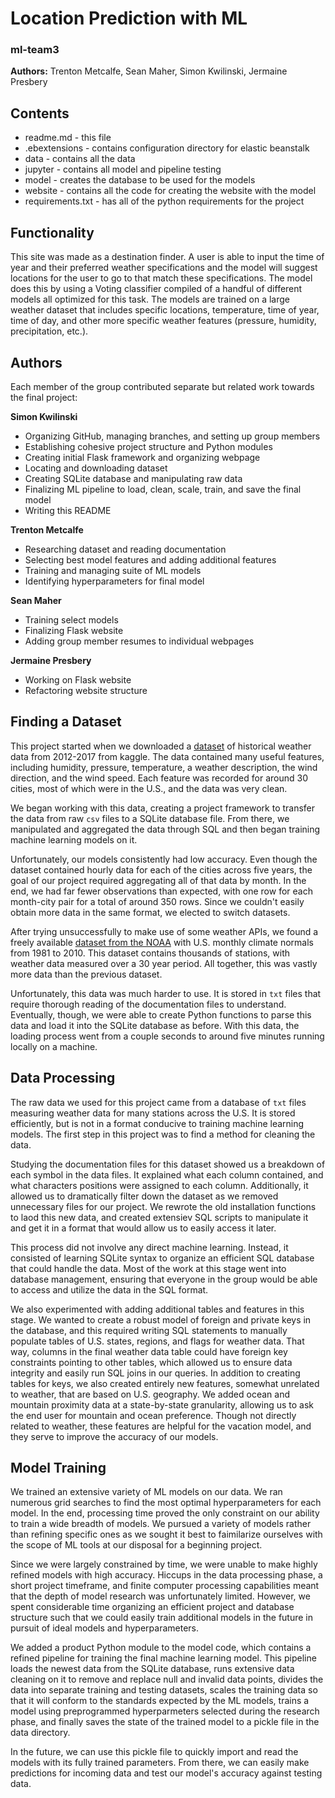 # Location Prediction with ML
### ml-team3

**Authors:** Trenton Metcalfe, Sean Maher, Simon Kwilinski, Jermaine Presbery

## Contents

- readme.md - this file  
- .ebextensions - contains configuration directory for elastic beanstalk
- data - contains all the data
- jupyter - contains all model and pipeline testing
- model - creates the database to be used for the models
- website - contains all the code for creating the website with the model
- requirements.txt - has all of the python requirements for the project
		 
## Functionality
    
This site was made as a destination finder. A user is able to input the time of year and their preferred weather
specifications and the model will suggest locations for the user to go to that match these specifications. The model
does this by using a Voting classifier compiled of a handful of different models all optimized for this task. The models
are trained on a large weather dataset that includes specific locations, temperature, time of year, time of day, and other
more specific weather features (pressure, humidity, precipitation, etc.).

## Authors

Each member of the group contributed separate but related work towards the final project:

**Simon Kwilinski**
- Organizing GitHub, managing branches, and setting up group members
- Establishing cohesive project structure and Python modules
- Creating initial Flask framework and organizing webpage
- Locating and downloading dataset
- Creating SQLite database and manipulating raw data
- Finalizing ML pipeline to load, clean, scale, train, and save the final model
- Writing this README

**Trenton Metcalfe**
- Researching dataset and reading documentation
- Selecting best model features and adding additional features
- Training and managing suite of ML models
- Identifying hyperparameters for final model

**Sean Maher**
- Training select models
- Finalizing Flask website
- Adding group member resumes to individual webpages

**Jermaine Presbery**
- Working on Flask website
- Refactoring website structure

## Finding a Dataset

This project started when we downloaded a [dataset](https://www.kaggle.com/datasets/selfishgene/historical-hourly-weather-data?select=humidity.csv) of historical weather data from 2012-2017 from kaggle. The data contained many useful features, including humidity, pressure, temperature, a weather description, the wind direction, and the wind speed. Each feature was recorded for around 30 cities, most of which were in the U.S., and the data was very clean.

We began working with this data, creating a project framework to transfer the data from raw `csv` files to a SQLite database file. From there, we manipulated and aggregated the data through SQL and then began training machine learning models on it.

Unfortunately, our models consistently had low accuracy. Even though the dataset contained hourly data for each of the cities across five years, the goal of our project required aggregating all of that data by month. In the end, we had far fewer observations than expected, with one row for each month-city pair for a total of around 350 rows. Since we couldn't easily obtain more data in the same format, we elected to switch datasets.

After trying unsuccessfully to make use of some weather APIs, we found a freely available [dataset from the NOAA](https://www.ncei.noaa.gov/access/metadata/landing-page/bin/iso?id=gov.noaa.ncdc:C00822) with U.S. monthly climate normals from 1981 to 2010. This dataset contains thousands of stations, with weather data measured over a 30 year period. All together, this was vastly more data than the previous dataset.

Unfortunately, this data was much harder to use. It is stored in `txt` files that require thorough reading of the documentation files to understand. Eventually, though, we were able to create Python functions to parse this data and load it into the SQLite database as before. With this data, the loading process went from a couple seconds to around five minutes running locally on a machine.

## Data Processing

The raw data we used for this project came from a database of `txt` files measuring weather data for many stations across the U.S. It is stored efficiently, but is not in a format conducive to training machine learning models. The first step in this project was to find a method for cleaning the data.

Studying the documentation files for this dataset showed us a breakdown of each symbol in the data files. It explained what each column contained, and what characters positions were assigned to each column. Additionally, it allowed us to dramatically filter down the dataset as we removed unnecessary files for our project. We rewrote the old installation functions to laod this new data, and created extensiev SQL scripts to manipulate it and get it in a format that would allow us to easily access it later.

This process did not involve any direct machine learning. Instead, it consisted of learning SQLite syntax to organize an efficient SQL database that could handle the data. Most of the work at this stage went into database management, ensuring that everyone in the group would be able to access and utilize the data in the SQL format.

We also experimented with adding additional tables and features in this stage. We wanted to create a robust model of foreign and private keys in the database, and this required writing SQL statements to manually populate tables of U.S. states, regions, and flags for weather data. That way, columns in the final weather data table could have foreign key constraints pointing to other tables, which allowed us to ensure data integrity and easily run SQL joins in our queries. In addition to creating tables for keys, we also created entirely new features, somewhat unrelated to weather, that are based on U.S. geography. We added ocean and mountain proximity data at a state-by-state granularity, allowing us to ask the end user for mountain and ocean preference. Though not directly related to weather, these features are helpful for the vacation model, and they serve to improve the accuracy of our models.

## Model Training

We trained an extensive variety of ML models on our data. We ran numerous grid searches to find the most optimal hyperparameters for each model. In the end, processing time proved the only constraint on our ability to train a wide breadth of models. We pursued a variety of models rather than refining specific ones as we sought it best to faimilarize ourselves with the scope of ML tools at our disposal for a beginning project.

Since we were largely constrained by time, we were unable to make highly refined models with high accuracy. Hiccups in the data processing phase, a short project timeframe, and finite computer processing capabilities meant that the depth of model research was unfortunately limited. However, we spent considerable time organizing an efficient project and database structure such that we could easily train additional models in the future in pursuit of ideal models and hyperparameters.

We added a product Python module to the model code, which contains a refined pipeline for training the final machine learning model. This pipeline loads the newest data from the SQLite database, runs extensive data cleaning on it to remove and replace null and invalid data points, divides the data into separate training and testing datasets, scales the training data so that it will conform to the standards expected by the ML models, trains a model using preprogrammed hyperparmeters selected during the research phase, and finally saves the state of the trained model to a pickle file in the data directory.

In the future, we can use this pickle file to quickly import and read the models with its fully trained parameters. From there, we can easily make predictions for incoming data and test our model's accuracy against testing data.

